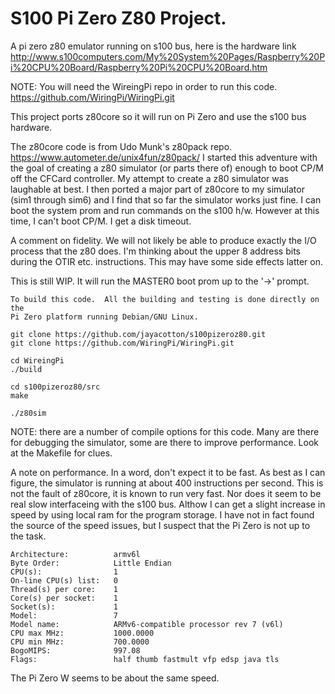 # S100 Pi Zero Z80  Project.
A pi zero z80 emulator running on s100 bus, here is the hardware link http://www.s100computers.com/My%20System%20Pages/Raspberry%20Pi%20CPU%20Board/Raspberry%20Pi%20CPU%20Board.htm

NOTE:  You will need the WireingPi repo in order to run this code.
https://github.com/WiringPi/WiringPi.git

This project ports z80core so it will run on Pi Zero and use the s100 bus hardware.

The z80core code is from Udo Munk's z80pack repo. https://www.autometer.de/unix4fun/z80pack/
I started this adventure with the goal of creating a z80 simulator (or parts there of) enough
to boot CP/M off the CFCard controller.  My attempt to create a z80 simulator was laughable 
at best.  I then ported a major part of z80core to my simulator (sim1 through sim6) and
I find that so far the simulator works just fine.  I can boot the system prom and run
commands on the s100 h/w.  However at this time, I can't boot CP/M.  I get a disk timeout.

A comment on fidelity.  We will not likely be able to produce exactly the I/O process
that the z80 does.  I'm thinking about the upper 8 address bits during the OTIR etc.
instructions.  This may have some side effects latter on.

This is still WIP.  It will run the MASTER0 boot prom up to the '->' prompt. 

```
To build this code.  All the building and testing is done directly on the
Pi Zero platform running Debian/GNU Linux.  

git clone https://github.com/jayacotton/s100pizeroz80.git
git clone https://github.com/WiringPi/WiringPi.git

cd WireingPi
./build

cd s100pizeroz80/src
make

./z80sim
```
NOTE: there are a number of compile options for this code.  Many are there for debugging
the simulator, some are there to improve performance.  Look at the Makefile for clues.

A note on performance.  In a word, don't expect it to be fast.  As best as I can figure, the simulator
is running at about 400 instructions per second.  This is not the fault of z80core, it is known to run very fast.
Nor does it seem to be real slow interfaceing with the s100 bus.  Althow I can get a slight increase in
speed by using local ram for the program storage.  I have not in fact found the source of
the speed issues, but I suspect that the Pi Zero is not up to the task.

```
Architecture:          armv6l
Byte Order:            Little Endian
CPU(s):                1
On-line CPU(s) list:   0
Thread(s) per core:    1
Core(s) per socket:    1
Socket(s):             1
Model:                 7
Model name:            ARMv6-compatible processor rev 7 (v6l)
CPU max MHz:           1000.0000
CPU min MHz:           700.0000
BogoMIPS:              997.08
Flags:                 half thumb fastmult vfp edsp java tls
```
The Pi Zero W seems to be about the same speed.
